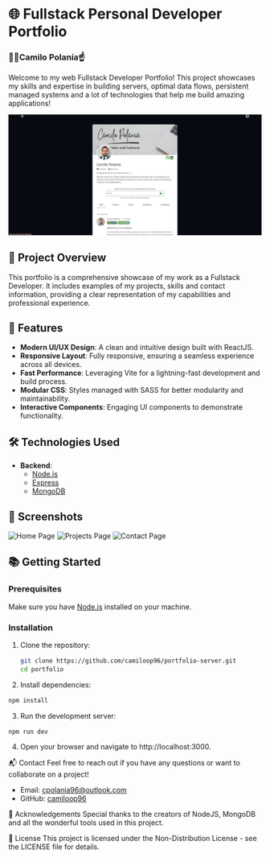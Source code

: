 # 🌐 Fullstack Personal Developer Portfolio

### 👨‍🦰Camilo Polanía☝️

Welcome to my web Fullstack Developer Portfolio! This project showcases my skills and expertise in building servers, optimal data flows, persistent managed systems and a lot of technologies that help me build amazing applications!

![Portfolio Screenshot](screenshots/portfolio_2.webp)

## 🚀 Project Overview

This portfolio is a comprehensive showcase of my work as a Fullstack Developer. It includes examples of my projects, skills and contact information, providing a clear representation of my capabilities and professional experience.

## 🎨 Features

- **Modern UI/UX Design**: A clean and intuitive design built with ReactJS.
- **Responsive Layout**: Fully responsive, ensuring a seamless experience across all devices.
- **Fast Performance**: Leveraging Vite for a lightning-fast development and build process.
- **Modular CSS**: Styles managed with SASS for better modularity and maintainability.
- **Interactive Components**: Engaging UI components to demonstrate functionality.

## 🛠️ Technologies Used

- **Backend**:
  - [Node.js](https://nodejs.org/)
  - [Express](https://expressjs.com/)
  - [MongoDB](https://www.mongodb.com/)

## 📸 Screenshots

![Home Page](screenshots/home.png)
![Projects Page](screenshots/projects.png)
![Contact Page](screenshots/contact.png)

## 📚 Getting Started

### Prerequisites

Make sure you have [Node.js](https://nodejs.org/) installed on your machine.

### Installation

1. Clone the repository:
   ```bash
   git clone https://github.com/camiloop96/portfolio-server.git
   cd portfolio
   ```
2. Install dependencies:

```bash
npm install
```

3. Run the development server:

```bash
npm run dev
```

4. Open your browser and navigate to http://localhost:3000.

📬 Contact
Feel free to reach out if you have any questions or want to collaborate on a project!

- Email: cpolania96@outlook.com
- GitHub: [camiloop96](https://github.com/camiloop96)

🙌 Acknowledgements
Special thanks to the creators of NodeJS, MongoDB and all the wonderful tools used in this project.

📜 License
This project is licensed under the Non-Distribution License - see the LICENSE file for details.
